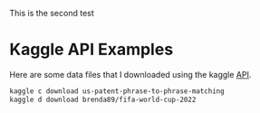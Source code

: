 This is the second test 
# Kaggle API Examples


Here are some data files that I downloaded using the kaggle [API](https://github.com/Kaggle/kaggle-api).

```bash
kaggle c download us-patent-phrase-to-phrase-matching
kaggle d download brenda89/fifa-world-cup-2022
```


